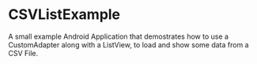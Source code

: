 CSVListExample
==============

A small example Android Application that demostrates how to use a CustomAdapter along with a ListView, to load and show some data from a CSV File.